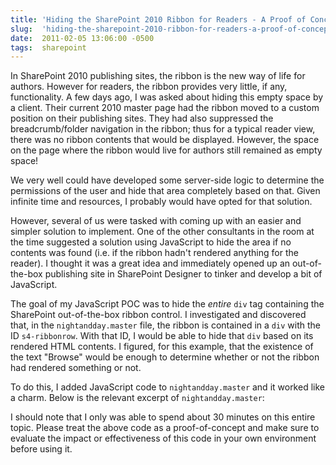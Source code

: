 ```yaml
---
title: 'Hiding the SharePoint 2010 Ribbon for Readers - A Proof of Concept'
slug:  'hiding-the-sharepoint-2010-ribbon-for-readers-a-proof-of-concept'
date:  2011-02-05 13:06:00 -0500
tags:  sharepoint
---
```


In SharePoint 2010 publishing sites, the ribbon is the new way of life for authors. However for readers, the ribbon provides very little, if any, functionality. A few days ago, I was asked about hiding this empty space by a client. Their current 2010 master page had the ribbon moved to a custom position on their publishing sites. They had also suppressed the breadcrumb/folder navigation in the ribbon; thus for a typical reader view, there was no ribbon contents that would be displayed. However, the space on the page where the ribbon would live for authors still remained as empty space!

We very well could have developed some server-side logic to determine the permissions of the user and hide that area completely based on that. Given infinite time and resources, I probably would have opted for that solution.

However, several of us were tasked with coming up with an easier and simpler solution to implement. One of the other consultants in the room at the time suggested a solution using JavaScript to hide the area if no contents was found (i.e. if the ribbon hadn't rendered anything for the reader). I thought it was a great idea and immediately opened up an out-of-the-box publishing site in SharePoint Designer to tinker and develop a bit of JavaScript.

The goal of my JavaScript POC was to hide the *entire* `div` tag containing the SharePoint out-of-the-box ribbon control. I investigated and discovered that, in the `nightandday.master` file, the ribbon is contained in a `div` with the ID `s4-ribbonrow`. With that ID, I would be able to hide that `div` based on its rendered HTML contents. I figured, for this example, that the existence of the text "Browse" would be enough to determine whether or not the ribbon had rendered something or not.

To do this, I added JavaScript code to `nightandday.master` and it worked like a charm. Below is the relevant excerpt of `nightandday.master`:

<script src="https://gist.github.com/smayes5/59b2fc7ebed33d3e077e1bfdf0e897d6.js"></script>

I should note that I only was able to spend about 30 minutes on this entire topic. Please treat the above code as a proof-of-concept and make sure to evaluate the impact or effectiveness of this code in your own environment before using it.
